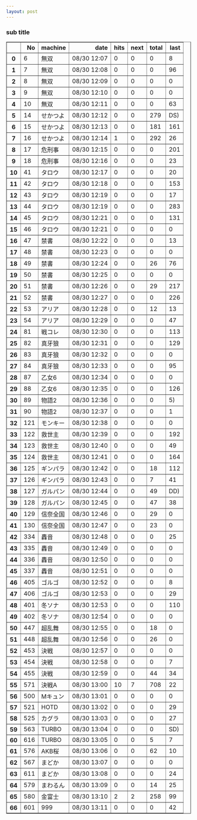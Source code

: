 ```yaml
---
layout: post
---
```


### sub title

<table border="1" class="dataframe">
  <thead>
    <tr style="text-align: right;">
      <th></th>
      <th>No</th>
      <th>machine</th>
      <th>date</th>
      <th>hits</th>
      <th>next</th>
      <th>total</th>
      <th>last</th>
    </tr>
  </thead>
  <tbody>
    <tr>
      <th>0</th>
      <td>6</td>
      <td>無双</td>
      <td>08/30 12:07</td>
      <td>0</td>
      <td>0</td>
      <td>0</td>
      <td>8</td>
    </tr>
    <tr>
      <th>1</th>
      <td>7</td>
      <td>無双</td>
      <td>08/30 12:08</td>
      <td>0</td>
      <td>0</td>
      <td>0</td>
      <td>96</td>
    </tr>
    <tr>
      <th>2</th>
      <td>8</td>
      <td>無双</td>
      <td>08/30 12:09</td>
      <td>0</td>
      <td>0</td>
      <td>0</td>
      <td>0</td>
    </tr>
    <tr>
      <th>3</th>
      <td>9</td>
      <td>無双</td>
      <td>08/30 12:10</td>
      <td>0</td>
      <td>0</td>
      <td>0</td>
      <td>0</td>
    </tr>
    <tr>
      <th>4</th>
      <td>10</td>
      <td>無双</td>
      <td>08/30 12:11</td>
      <td>0</td>
      <td>0</td>
      <td>0</td>
      <td>63</td>
    </tr>
    <tr>
      <th>5</th>
      <td>14</td>
      <td>せかつよ</td>
      <td>08/30 12:12</td>
      <td>0</td>
      <td>0</td>
      <td>279</td>
      <td>DS)</td>
    </tr>
    <tr>
      <th>6</th>
      <td>15</td>
      <td>せかつよ</td>
      <td>08/30 12:13</td>
      <td>0</td>
      <td>0</td>
      <td>181</td>
      <td>161</td>
    </tr>
    <tr>
      <th>7</th>
      <td>16</td>
      <td>せかつよ</td>
      <td>08/30 12:14</td>
      <td>1</td>
      <td>0</td>
      <td>292</td>
      <td>26</td>
    </tr>
    <tr>
      <th>8</th>
      <td>17</td>
      <td>危刑事</td>
      <td>08/30 12:15</td>
      <td>0</td>
      <td>0</td>
      <td>0</td>
      <td>201</td>
    </tr>
    <tr>
      <th>9</th>
      <td>18</td>
      <td>危刑事</td>
      <td>08/30 12:16</td>
      <td>0</td>
      <td>0</td>
      <td>0</td>
      <td>23</td>
    </tr>
    <tr>
      <th>10</th>
      <td>41</td>
      <td>タロウ</td>
      <td>08/30 12:17</td>
      <td>0</td>
      <td>0</td>
      <td>0</td>
      <td>20</td>
    </tr>
    <tr>
      <th>11</th>
      <td>42</td>
      <td>タロウ</td>
      <td>08/30 12:18</td>
      <td>0</td>
      <td>0</td>
      <td>0</td>
      <td>153</td>
    </tr>
    <tr>
      <th>12</th>
      <td>43</td>
      <td>タロウ</td>
      <td>08/30 12:19</td>
      <td>0</td>
      <td>0</td>
      <td>0</td>
      <td>17</td>
    </tr>
    <tr>
      <th>13</th>
      <td>44</td>
      <td>タロウ</td>
      <td>08/30 12:19</td>
      <td>0</td>
      <td>0</td>
      <td>0</td>
      <td>283</td>
    </tr>
    <tr>
      <th>14</th>
      <td>45</td>
      <td>タロウ</td>
      <td>08/30 12:21</td>
      <td>0</td>
      <td>0</td>
      <td>0</td>
      <td>131</td>
    </tr>
    <tr>
      <th>15</th>
      <td>46</td>
      <td>タロウ</td>
      <td>08/30 12:21</td>
      <td>0</td>
      <td>0</td>
      <td>0</td>
      <td>0</td>
    </tr>
    <tr>
      <th>16</th>
      <td>47</td>
      <td>禁書</td>
      <td>08/30 12:22</td>
      <td>0</td>
      <td>0</td>
      <td>0</td>
      <td>13</td>
    </tr>
    <tr>
      <th>17</th>
      <td>48</td>
      <td>禁書</td>
      <td>08/30 12:23</td>
      <td>0</td>
      <td>0</td>
      <td>0</td>
      <td>0</td>
    </tr>
    <tr>
      <th>18</th>
      <td>49</td>
      <td>禁書</td>
      <td>08/30 12:24</td>
      <td>0</td>
      <td>0</td>
      <td>26</td>
      <td>76</td>
    </tr>
    <tr>
      <th>19</th>
      <td>50</td>
      <td>禁書</td>
      <td>08/30 12:25</td>
      <td>0</td>
      <td>0</td>
      <td>0</td>
      <td>0</td>
    </tr>
    <tr>
      <th>20</th>
      <td>51</td>
      <td>禁書</td>
      <td>08/30 12:26</td>
      <td>0</td>
      <td>0</td>
      <td>29</td>
      <td>217</td>
    </tr>
    <tr>
      <th>21</th>
      <td>52</td>
      <td>禁書</td>
      <td>08/30 12:27</td>
      <td>0</td>
      <td>0</td>
      <td>0</td>
      <td>226</td>
    </tr>
    <tr>
      <th>22</th>
      <td>53</td>
      <td>アリア</td>
      <td>08/30 12:28</td>
      <td>0</td>
      <td>0</td>
      <td>12</td>
      <td>13</td>
    </tr>
    <tr>
      <th>23</th>
      <td>54</td>
      <td>アリア</td>
      <td>08/30 12:29</td>
      <td>0</td>
      <td>0</td>
      <td>0</td>
      <td>47</td>
    </tr>
    <tr>
      <th>24</th>
      <td>81</td>
      <td>戦コレ</td>
      <td>08/30 12:30</td>
      <td>0</td>
      <td>0</td>
      <td>0</td>
      <td>113</td>
    </tr>
    <tr>
      <th>25</th>
      <td>82</td>
      <td>真牙狼</td>
      <td>08/30 12:31</td>
      <td>0</td>
      <td>0</td>
      <td>0</td>
      <td>129</td>
    </tr>
    <tr>
      <th>26</th>
      <td>83</td>
      <td>真牙狼</td>
      <td>08/30 12:32</td>
      <td>0</td>
      <td>0</td>
      <td>0</td>
      <td>0</td>
    </tr>
    <tr>
      <th>27</th>
      <td>84</td>
      <td>真牙狼</td>
      <td>08/30 12:33</td>
      <td>0</td>
      <td>0</td>
      <td>0</td>
      <td>95</td>
    </tr>
    <tr>
      <th>28</th>
      <td>87</td>
      <td>乙女6</td>
      <td>08/30 12:34</td>
      <td>0</td>
      <td>0</td>
      <td>0</td>
      <td>0</td>
    </tr>
    <tr>
      <th>29</th>
      <td>88</td>
      <td>乙女6</td>
      <td>08/30 12:35</td>
      <td>0</td>
      <td>0</td>
      <td>0</td>
      <td>126</td>
    </tr>
    <tr>
      <th>30</th>
      <td>89</td>
      <td>物語2</td>
      <td>08/30 12:36</td>
      <td>0</td>
      <td>0</td>
      <td>0</td>
      <td>5)</td>
    </tr>
    <tr>
      <th>31</th>
      <td>90</td>
      <td>物語2</td>
      <td>08/30 12:37</td>
      <td>0</td>
      <td>0</td>
      <td>0</td>
      <td>1</td>
    </tr>
    <tr>
      <th>32</th>
      <td>121</td>
      <td>モンキー</td>
      <td>08/30 12:38</td>
      <td>0</td>
      <td>0</td>
      <td>0</td>
      <td>0</td>
    </tr>
    <tr>
      <th>33</th>
      <td>122</td>
      <td>救世主</td>
      <td>08/30 12:39</td>
      <td>0</td>
      <td>0</td>
      <td>0</td>
      <td>192</td>
    </tr>
    <tr>
      <th>34</th>
      <td>123</td>
      <td>救世主</td>
      <td>08/30 12:40</td>
      <td>0</td>
      <td>0</td>
      <td>0</td>
      <td>49</td>
    </tr>
    <tr>
      <th>35</th>
      <td>124</td>
      <td>救世主</td>
      <td>08/30 12:41</td>
      <td>0</td>
      <td>0</td>
      <td>0</td>
      <td>164</td>
    </tr>
    <tr>
      <th>36</th>
      <td>125</td>
      <td>ギンパラ</td>
      <td>08/30 12:42</td>
      <td>0</td>
      <td>0</td>
      <td>18</td>
      <td>112</td>
    </tr>
    <tr>
      <th>37</th>
      <td>126</td>
      <td>ギンパラ</td>
      <td>08/30 12:43</td>
      <td>0</td>
      <td>0</td>
      <td>7</td>
      <td>41</td>
    </tr>
    <tr>
      <th>38</th>
      <td>127</td>
      <td>ガルパン</td>
      <td>08/30 12:44</td>
      <td>0</td>
      <td>0</td>
      <td>49</td>
      <td>DD)</td>
    </tr>
    <tr>
      <th>39</th>
      <td>128</td>
      <td>ガルパン</td>
      <td>08/30 12:45</td>
      <td>0</td>
      <td>0</td>
      <td>47</td>
      <td>38</td>
    </tr>
    <tr>
      <th>40</th>
      <td>129</td>
      <td>信奈全国</td>
      <td>08/30 12:46</td>
      <td>0</td>
      <td>0</td>
      <td>29</td>
      <td>0</td>
    </tr>
    <tr>
      <th>41</th>
      <td>130</td>
      <td>信奈全国</td>
      <td>08/30 12:47</td>
      <td>0</td>
      <td>0</td>
      <td>23</td>
      <td>0</td>
    </tr>
    <tr>
      <th>42</th>
      <td>334</td>
      <td>轟音</td>
      <td>08/30 12:48</td>
      <td>0</td>
      <td>0</td>
      <td>0</td>
      <td>25</td>
    </tr>
    <tr>
      <th>43</th>
      <td>335</td>
      <td>轟音</td>
      <td>08/30 12:49</td>
      <td>0</td>
      <td>0</td>
      <td>0</td>
      <td>0</td>
    </tr>
    <tr>
      <th>44</th>
      <td>336</td>
      <td>轟音</td>
      <td>08/30 12:50</td>
      <td>0</td>
      <td>0</td>
      <td>0</td>
      <td>0</td>
    </tr>
    <tr>
      <th>45</th>
      <td>337</td>
      <td>轟音</td>
      <td>08/30 12:51</td>
      <td>0</td>
      <td>0</td>
      <td>0</td>
      <td>0</td>
    </tr>
    <tr>
      <th>46</th>
      <td>405</td>
      <td>ゴルゴ</td>
      <td>08/30 12:52</td>
      <td>0</td>
      <td>0</td>
      <td>0</td>
      <td>8</td>
    </tr>
    <tr>
      <th>47</th>
      <td>406</td>
      <td>ゴルゴ</td>
      <td>08/30 12:53</td>
      <td>0</td>
      <td>0</td>
      <td>0</td>
      <td>29</td>
    </tr>
    <tr>
      <th>48</th>
      <td>401</td>
      <td>冬ソナ</td>
      <td>08/30 12:53</td>
      <td>0</td>
      <td>0</td>
      <td>0</td>
      <td>110</td>
    </tr>
    <tr>
      <th>49</th>
      <td>402</td>
      <td>冬ソナ</td>
      <td>08/30 12:54</td>
      <td>0</td>
      <td>0</td>
      <td>0</td>
      <td>0</td>
    </tr>
    <tr>
      <th>50</th>
      <td>447</td>
      <td>超乱舞</td>
      <td>08/30 12:55</td>
      <td>0</td>
      <td>0</td>
      <td>18</td>
      <td>0</td>
    </tr>
    <tr>
      <th>51</th>
      <td>448</td>
      <td>超乱舞</td>
      <td>08/30 12:56</td>
      <td>0</td>
      <td>0</td>
      <td>26</td>
      <td>0</td>
    </tr>
    <tr>
      <th>52</th>
      <td>453</td>
      <td>決戦</td>
      <td>08/30 12:57</td>
      <td>0</td>
      <td>0</td>
      <td>0</td>
      <td>0</td>
    </tr>
    <tr>
      <th>53</th>
      <td>454</td>
      <td>決戦</td>
      <td>08/30 12:58</td>
      <td>0</td>
      <td>0</td>
      <td>0</td>
      <td>7</td>
    </tr>
    <tr>
      <th>54</th>
      <td>455</td>
      <td>決戦</td>
      <td>08/30 12:59</td>
      <td>0</td>
      <td>0</td>
      <td>44</td>
      <td>34</td>
    </tr>
    <tr>
      <th>55</th>
      <td>571</td>
      <td>決戦A</td>
      <td>08/30 13:00</td>
      <td>10</td>
      <td>7</td>
      <td>708</td>
      <td>22</td>
    </tr>
    <tr>
      <th>56</th>
      <td>500</td>
      <td>Mキュン</td>
      <td>08/30 13:01</td>
      <td>0</td>
      <td>0</td>
      <td>0</td>
      <td>0</td>
    </tr>
    <tr>
      <th>57</th>
      <td>521</td>
      <td>HOTD</td>
      <td>08/30 13:02</td>
      <td>0</td>
      <td>0</td>
      <td>0</td>
      <td>29</td>
    </tr>
    <tr>
      <th>58</th>
      <td>525</td>
      <td>カグラ</td>
      <td>08/30 13:03</td>
      <td>0</td>
      <td>0</td>
      <td>0</td>
      <td>27</td>
    </tr>
    <tr>
      <th>59</th>
      <td>563</td>
      <td>TURBO</td>
      <td>08/30 13:04</td>
      <td>0</td>
      <td>0</td>
      <td>0</td>
      <td>SD)</td>
    </tr>
    <tr>
      <th>60</th>
      <td>616</td>
      <td>TURBO</td>
      <td>08/30 13:05</td>
      <td>0</td>
      <td>0</td>
      <td>5</td>
      <td>7</td>
    </tr>
    <tr>
      <th>61</th>
      <td>576</td>
      <td>AKB桜</td>
      <td>08/30 13:06</td>
      <td>0</td>
      <td>0</td>
      <td>62</td>
      <td>10</td>
    </tr>
    <tr>
      <th>62</th>
      <td>567</td>
      <td>まどか</td>
      <td>08/30 13:07</td>
      <td>0</td>
      <td>0</td>
      <td>0</td>
      <td>0</td>
    </tr>
    <tr>
      <th>63</th>
      <td>611</td>
      <td>まどか</td>
      <td>08/30 13:08</td>
      <td>0</td>
      <td>0</td>
      <td>0</td>
      <td>24</td>
    </tr>
    <tr>
      <th>64</th>
      <td>579</td>
      <td>まわるん</td>
      <td>08/30 13:09</td>
      <td>0</td>
      <td>0</td>
      <td>14</td>
      <td>25</td>
    </tr>
    <tr>
      <th>65</th>
      <td>580</td>
      <td>金富士</td>
      <td>08/30 13:10</td>
      <td>2</td>
      <td>2</td>
      <td>258</td>
      <td>99</td>
    </tr>
    <tr>
      <th>66</th>
      <td>601</td>
      <td>999</td>
      <td>08/30 13:11</td>
      <td>0</td>
      <td>0</td>
      <td>0</td>
      <td>42</td>
    </tr>
  </tbody>
</table>

